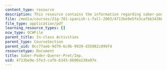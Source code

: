 ```yaml
---
content_type: resource
description: This resource contains the information regarding saber-poder-querer-pret/imp.
file: /media/courses/21g-701-spanish-i-fall-2003/4713be9e5fe3cafbb3436600a138a97e_MIT21G_701F03_24preti.pdf
file_type: application/pdf
learning_resource_types: []
ocw_type: OCWFile
parent_title: In-class Activities
parent_type: CourseSection
parent_uid: 0cc77aeb-9d79-6c9b-9939-d35082c099f4
resourcetype: Document
title: Saber-Poder-Querer-Pret/Imp.
uid: 4713be9e-5fe3-cafb-b343-6600a138a97e
---
```

